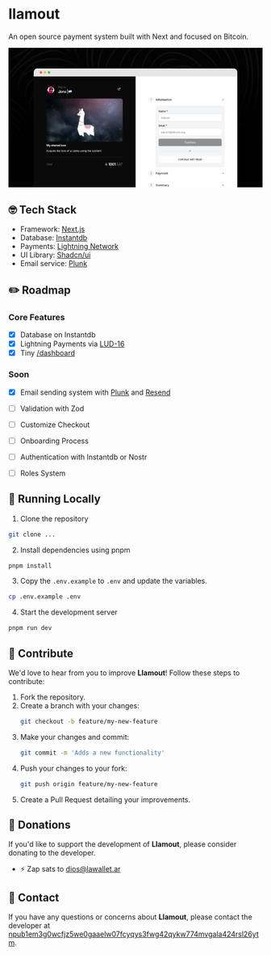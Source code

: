 # llamout

An open source payment system built with Next and focused on Bitcoin.

[![llamout](./public/images/screenshot.png)](https://llamout.vercel.app/)


## 🤓 Tech Stack

- Framework: [Next.js](https://nextjs.org/)
- Database: [Instantdb](https://www.instantdb.com/)
- Payments: [Lightning Network](https://lightning.network/)
- UI Library: [Shadcn/ui](https://ui.shadcn.com/)
- Email service: [Plunk](https://www.useplunk.com/)

## ✏️ Roadmap

### Core Features

- [x] Database on Instantdb
- [x] Lightning Payments via [LUD-16](https://github.com/lnurl/luds/blob/luds/16.md)
- [x] Tiny [/dashboard](https://llamout.vercel.app/dashboard)

### Soon
- [x] Email sending system with [Plunk](https://react.email/) and [Resend](https://resend.com/)
- [ ] Validation with Zod
- [ ] Customize Checkout
- [ ] Onboarding Process
- [ ] Authentication with Instantdb or Nostr
- [ ] Roles System


## 🚀 Running Locally

1. Clone the repository
``` bash
git clone ...
```

2. Install dependencies using pnpm
``` bash
pnpm install
```

3. Copy the `.env.example` to `.env` and update the variables.
``` bash
cp .env.example .env
```

4. Start the development server
``` bash
pnpm run dev
```

## 🤝 Contribute

We'd love to hear from you to improve **Llamout**! Follow these steps to contribute:

1. Fork the repository.
2. Create a branch with your changes:
   ```bash
   git checkout -b feature/my-new-feature
   ```
3. Make your changes and commit:
   ```bash
   git commit -m 'Adds a new functionality'
   ```
4. Push your changes to your fork:
   ```bash
   git push origin feature/my-new-feature
   ```
5. Create a Pull Request detailing your improvements.

## 🩷 Donations

If you'd like to support the development of **Llamout**, please consider donating to the developer.

- ⚡ Zap sats to [dios@lawallet.ar](dios@lawallet.ar)

## 💌 Contact

If you have any questions or concerns about **Llamout**, please contact the developer at [npub1em3g0wcfjz5we0gaaelw07fcyqys3fwg42qykw774mvgala424rsl26ytm](https://njump.me/npub1em3g0wcfjz5we0gaaelw07fcyqys3fwg42qykw774mvgala424rsl26ytm).
